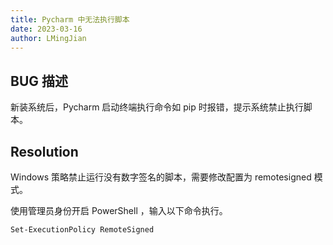 ```yaml
---
title: Pycharm 中无法执行脚本
date: 2023-03-16
author: LMingJian
---
```


## BUG 描述

新装系统后，Pycharm 启动终端执行命令如 pip 时报错，提示系统禁止执行脚本。

## Resolution

Windows 策略禁止运行没有数字签名的脚本，需要修改配置为 remotesigned 模式。

使用管理员身份开启 PowerShell ，输入以下命令执行。

```shell
Set-ExecutionPolicy RemoteSigned
```

